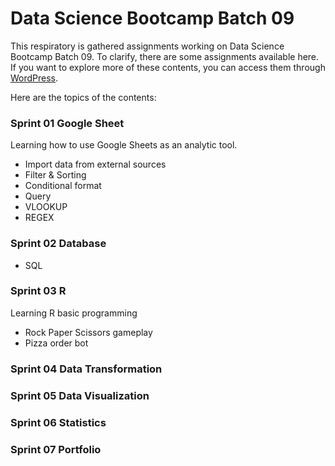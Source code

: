 # Data Science Bootcamp Batch 09
This respiratory is gathered assignments working on Data Science Bootcamp Batch 09. To clarify, there are some assignments available here. If you want to explore more of these contents, you can access them through [WordPress](https://ptharaksa.wordpress.com/?p=17).

Here are the topics of the contents:
### Sprint 01 Google Sheet
Learning how to use Google Sheets as an analytic tool.
  * Import data from external sources
  * Filter & Sorting
  * Conditional format
  * Query
  * VLOOKUP
  * REGEX 
### Sprint 02 Database
  * SQL
### Sprint 03 R 
Learning R basic programming 
  * Rock Paper Scissors gameplay
  * Pizza order bot
### Sprint 04 Data Transformation
### Sprint 05 Data Visualization
### Sprint 06 Statistics
### Sprint 07 Portfolio
